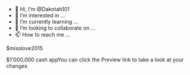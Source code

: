 - 👋 Hi, I’m @Dakotah101
- 👀 I’m interested in ...
- 🌱 I’m currently learning ...
- 💞️ I’m looking to collaborate on ...
- 📫 How to reach me ...

<!---
Dakotah101/Dakotah101 is a ✨ special ✨ repository because its `README.md` (this file) appears on your GitHub profile.
You can click the Preview link to take a look at your changes.
--->$misslove2015

$1'000,000 cash appYou can click the Preview link to take a look at your changes
